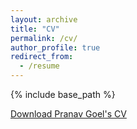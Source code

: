 ```yaml
---
layout: archive
title: "CV"
permalink: /cv/
author_profile: true
redirect_from:
  - /resume
---
```


{% include base_path %}

[Download Pranav Goel's CV](https://pranav-goel.github.io/files/Research_Resume_Pranav_Goel_Oct19.pdf)

